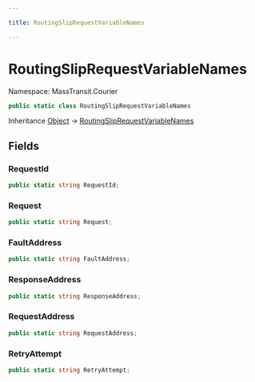 ```yaml
---

title: RoutingSlipRequestVariableNames

---
```


# RoutingSlipRequestVariableNames

Namespace: MassTransit.Courier

```csharp
public static class RoutingSlipRequestVariableNames
```

Inheritance [Object](https://learn.microsoft.com/en-us/dotnet/api/system.object) → [RoutingSlipRequestVariableNames](../masstransit-courier/routingsliprequestvariablenames)

## Fields

### **RequestId**

```csharp
public static string RequestId;
```

### **Request**

```csharp
public static string Request;
```

### **FaultAddress**

```csharp
public static string FaultAddress;
```

### **ResponseAddress**

```csharp
public static string ResponseAddress;
```

### **RequestAddress**

```csharp
public static string RequestAddress;
```

### **RetryAttempt**

```csharp
public static string RetryAttempt;
```
